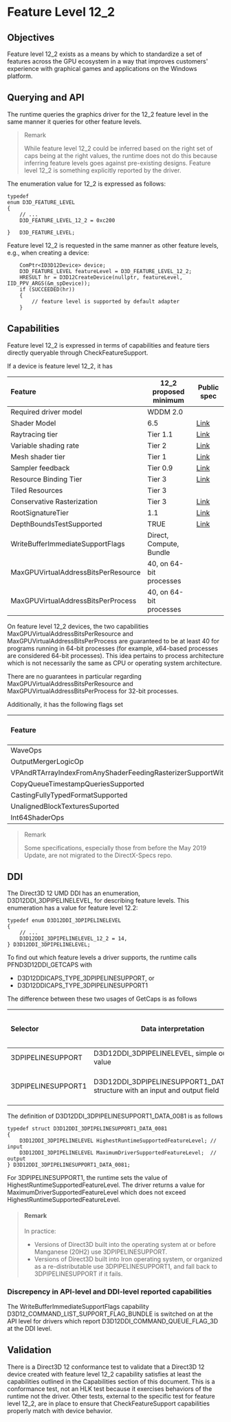# Feature Level 12_2

## Objectives
Feature level 12_2 exists as a means by which to standardize a set of features across the GPU ecosystem in a way that improves customers' experience with graphical games and applications on the Windows platform.

## Querying and API
The runtime queries the graphics driver for the 12_2 feature level in the same manner it queries for other feature levels.

> Remark
> 
>While feature level 12_2 could be inferred based on the right set of caps being at the right values, the runtime does not do this because inferring feature levels goes against pre-existing designs. Feature level 12_2 is something explicitly reported by the driver.

The enumeration value for 12_2 is expressed as follows:
```
typedef
enum D3D_FEATURE_LEVEL
{
    // ...
	D3D_FEATURE_LEVEL_12_2 = 0xc200

} 	D3D_FEATURE_LEVEL;
```

Feature level 12_2 is requested in the same manner as other feature levels, e.g., when creating a device:
```
    ComPtr<ID3D12Device> device;
    D3D_FEATURE_LEVEL featureLevel = D3D_FEATURE_LEVEL_12_2;
    HRESULT hr = D3D12CreateDevice(nullptr, featureLevel, IID_PPV_ARGS(&m_spDevice));
    if (SUCCEEDED(hr))
    {
        // feature level is supported by default adapter
    } 
```

## Capabilities

Feature level 12_2 is expressed in terms of capabilities and feature tiers directly queryable through CheckFeatureSupport.

If a device is feature level 12_2, it has

| Feature                                                                 | 12_2 proposed minimum         | Public spec
|:-                                                                       |-                              |- 
|Required driver model                                                    | WDDM 2.0	                  |
|Shader Model	                                                          | 6.5                           |[Link](https://microsoft.github.io/DirectX-Specs/d3d/HLSL_ShaderModel6_5.html)
|Raytracing tier	                                                      | Tier 1.1                      |[Link](https://microsoft.github.io/DirectX-Specs/d3d/Raytracing.html)
|Variable shading rate                                                    | Tier 2                        |[Link](https://microsoft.github.io/DirectX-Specs/d3d/VariableRateShading.html)
|Mesh shader tier	                                                      | Tier 1                        |[Link](https://microsoft.github.io/DirectX-Specs/d3d/MeshShader.html)
|Sampler feedback	                                                      | Tier 0.9                      |[Link](https://microsoft.github.io/DirectX-Specs/d3d/SamplerFeedback.html)
|Resource Binding Tier	                                                  | Tier 3                        |[Link](https://microsoft.github.io/DirectX-Specs/d3d/ResourceBinding.html#root-signature-version-11)
|Tiled Resources	                                                      | Tier 3
|Conservative Rasterization                                               | Tier 3                        |[Link](https://microsoft.github.io/DirectX-Specs/d3d/ConservativeRasterization.html)
|RootSignatureTier	                                                      | 1.1                           |[Link](https://microsoft.github.io/DirectX-Specs/d3d/ResourceBinding.html)
|DepthBoundsTestSupported	                                              | TRUE                          |[Link](https://microsoft.github.io/DirectX-Specs/d3d/DepthBoundsTest.html)
|WriteBufferImmediateSupportFlags	                                      | Direct, Compute, Bundle
|MaxGPUVirtualAddressBitsPerResource                                      | 40, on 64-bit processes
|MaxGPUVirtualAddressBitsPerProcess                                       | 40, on 64-bit processes

On feature level 12_2 devices, the two capabilities MaxGPUVirtualAddressBitsPerResource and MaxGPUVirtualAddressBitsPerProcess are guaranteed to be at least 40 for programs running in 64-bit processes (for example, x64-based processes are considered 64-bit processes). This idea pertains to process architecture which is not necessarily the same as CPU or operating system architecture. 

There are no guarantees in particular regarding MaxGPUVirtualAddressBitsPerResource and MaxGPUVirtualAddressBitsPerProcess for 32-bit processes.

Additionally, it has the following flags set

| Feature                                                                 | 12_2 proposed value 
|:-                                                                       |-                   
|WaveOps	                                                              | TRUE
|OutputMergerLogicOp	                                                  | TRUE
|VPAndRTArrayIndexFromAnyShaderFeedingRasterizerSupportWithoutGSEmulation | TRUE
|CopyQueueTimestampQueriesSupported	                                      | TRUE
|CastingFullyTypedFormatSupported	                                      | TRUE
|UnalignedBlockTexturesSuported	                                          | TRUE
|Int64ShaderOps	                                                          | TRUE

> Remark
>
> Some specifications, especially those from before the May 2019 Update, are not migrated to the DirectX-Specs repo.

## DDI
The Direct3D 12 UMD DDI has an enumeration, D3D12DDI_3DPIPELINELEVEL, for describing feature levels. This enumeration has a value for feature level 12.2:

```
typedef enum D3D12DDI_3DPIPELINELEVEL
{
    // ...
    D3D12DDI_3DPIPELINELEVEL_12_2 = 14,
} D3D12DDI_3DPIPELINELEVEL;
```

To find out which feature levels a driver supports, the runtime calls PFND3D12DDI_GETCAPS with 
* D3D12DDICAPS_TYPE_3DPIPELINESUPPORT, or
* D3D12DDICAPS_TYPE_3DPIPELINESUPPORT1

The difference between these two usages of GetCaps is as follows

| Selector            | Data interpretation                                                              | Valid returnable feature levels
|:-                   |-                                                                                 |- 
|3DPIPELINESUPPORT    | D3D12DDI_3DPIPELINELEVEL, simple output value                                    | 12.1 and earlier
|3DPIPELINESUPPORT1   | D3D12DDI_3DPIPELINESUPPORT1_DATA_0081, structure with an input and output field  | any, including 12.2 and later


The definition of D3D12DDI_3DPIPELINESUPPORT1_DATA_0081 is as follows

```
typedef struct D3D12DDI_3DPIPELINESUPPORT1_DATA_0081
{
    D3D12DDI_3DPIPELINELEVEL HighestRuntimeSupportedFeatureLevel; // input
    D3D12DDI_3DPIPELINELEVEL MaximumDriverSupportedFeatureLevel;  // output
} D3D12DDI_3DPIPELINESUPPORT1_DATA_0081;
```

For 3DPIPELINESUPPORT1, the runtime sets the value of HighestRuntimeSupportedFeatureLevel. 
The driver returns a value for MaximumDriverSupportedFeatureLevel which does not exceed HighestRuntimeSupportedFeatureLevel.

>#### Remark
> In practice:
> * Versions of Direct3D built into the operating system at or before Manganese (20H2) use 3DPIPELINESUPPORT.
> * Versions of Direct3D built into Iron operating system, or organized as a re-distributable use 3DPIPELINESUPPORT1, and fall back to 3DPIPELINESUPPORT if it fails.

### Discrepency in API-level and DDI-level reported capabilities
The WriteBufferImmediateSupportFlags capability D3D12_COMMAND_LIST_SUPPORT_FLAG_BUNDLE is switched on at the API level for drivers which report D3D12DDI_COMMAND_QUEUE_FLAG_3D at the DDI level.

## Validation

There is a Direct3D 12 conformance test to validate that a Direct3D 12 device created with feature level 12_2 capability satisfies at least the capabilities outlined in the Capabilities section of this document. This is a conformance test, not an HLK test because it exercises behaviors of the runtime not the driver. Other tests, external to the specific test for feature level 12_2, are in place to ensure that CheckFeatureSupport capabilities properly match with device behavior.
